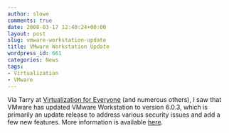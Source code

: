 ```yaml
---
author: slowe
comments: true
date: 2008-03-17 12:40:24+00:00
layout: post
slug: vmware-workstation-update
title: VMware Workstation Update
wordpress_id: 661
categories: News
tags:
- Virtualization
- VMware
---
```


Via Tarry at [Virtualization for Everyone](http://tarrysingh.blogspot.com/2008/03/vmware-workstation-603-released.html) (and numerous others), I saw that VMware has updated VMware Workstation to version 6.0.3, which is primarily an update release to address various security issues and add a few new features. More information is available [here](http://www.vmware.com/support/ws6/doc/releasenotes_ws6.html).
